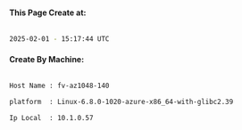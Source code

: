 
   
#### This Page Create at:

```bash

2025-02-01 - 15:17:44 UTC

```

#### Create By Machine:

```bash

Host Name : fv-az1048-140

platform  : Linux-6.8.0-1020-azure-x86_64-with-glibc2.39

Ip Local  : 10.1.0.57

```

